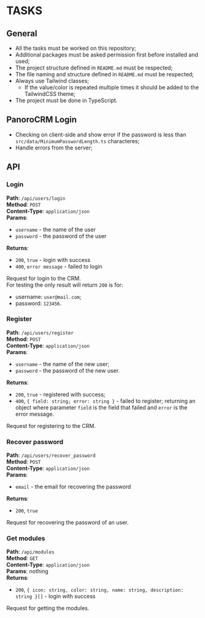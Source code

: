 # TASKS

## General

-   All the tasks must be worked on this repository;
-   Additional packages must be asked permission first before installed and used;
-   The project structure defined in `README.md` must be respected;
-   The file naming and structure defined in `README.md` must be respected;
-   Always use Tailwind classes;
    -   If the value/color is repeated multiple times it should be added to the TailwindCSS theme;
-   The project must be done in TypeScript.

## PanoroCRM Login

-   Checking on client-side and show error if the password is less than 
    `src/data/MinimumPasswordLength.ts` characteres;
- Handle errors from the server;

## API

### Login

**Path**: `/api/users/login`  
**Method**: `POST`  
**Content-Type**: `application/json`  
**Params**:

- `username` - the name of the user
- `password` - the password of the user

**Returns**:

- `200`, `true` - login with success
- `400`, `error message` - failed to login

Request for login to the CRM.  
For testing the only result will return `200` is for:

- username: `user@mail.com`;
- password: `123456`.

### Register

**Path**: `/api/users/register`  
**Method**: `POST`  
**Content-Type**: `application/json`  
**Params**:

- `username` - the name of the new user;
- `password` - the password of the new user.

**Returns**:

- `200`, `true` - registered with success;
- `400`, `{ field: string; error: string }` - failed to register; returning
    an object where parameter `field` is the field that failed and `error` is
    the error message.

Request for registering to the CRM.  

### Recover password

**Path**: `/api/users/recover_password`  
**Method**: `POST`  
**Content-Type**: `application/json`  
**Params**:

- `email` - the email for recovering the password

**Returns**:

- `200`, `true`

Request for recovering the password of an user.

### Get modules

**Path**: `/api/modules`  
**Method**: `GET`  
**Content-Type**: `application/json`  
**Params**: nothing  
**Returns**:

- `200`, `{ icon: string, color: string, name: string, description: string }[]` - login with success

Request for getting the modules.